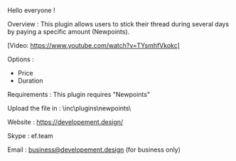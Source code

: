 Hello everyone !

Overview :
This plugin allows users to stick their thread during several days by paying a specific amount (Newpoints).

[Video: https://www.youtube.com/watch?v=TYsmhfVkokc]


Options :
- Price
- Duration

Requirements :
This plugin requires "Newpoints"

Upload the file in : \inc\plugins\newpoints\

Website : https://developement.design/

Skype : ef.team

Email : business@developement.design (for business only)
